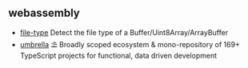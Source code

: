 ## webassembly

- [file-type](https://github.com/sindresorhus/file-type) Detect the file type of a Buffer/Uint8Array/ArrayBuffer
- [umbrella](https://github.com/thi-ng/umbrella) ⛱  Broadly scoped ecosystem & mono-repository of 169+ TypeScript projects for functional, data driven development